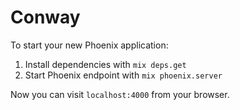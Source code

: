 # Conway

To start your new Phoenix application:

1. Install dependencies with `mix deps.get`
2. Start Phoenix endpoint with `mix phoenix.server`

Now you can visit `localhost:4000` from your browser.
